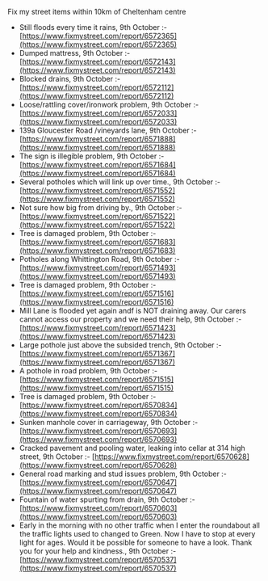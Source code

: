 Fix my street items within 10km of Cheltenham centre

<!-- fix_marker starts -->

- Still floods every time it rains, 9th October :- [https://www.fixmystreet.com/report/6572365](https://www.fixmystreet.com/report/6572365)
- Dumped mattress, 9th October :- [https://www.fixmystreet.com/report/6572143](https://www.fixmystreet.com/report/6572143)
- Blocked drains, 9th October :- [https://www.fixmystreet.com/report/6572112](https://www.fixmystreet.com/report/6572112)
- Loose/rattling cover/ironwork problem, 9th October :- [https://www.fixmystreet.com/report/6572033](https://www.fixmystreet.com/report/6572033)
- 139a Gloucester Road /vineyards lane, 9th October :- [https://www.fixmystreet.com/report/6571888](https://www.fixmystreet.com/report/6571888)
- The sign is illegible problem, 9th October :- [https://www.fixmystreet.com/report/6571684](https://www.fixmystreet.com/report/6571684)
- Several potholes which will link up over time., 9th October :- [https://www.fixmystreet.com/report/6571552](https://www.fixmystreet.com/report/6571552)
- Not sure how big from driving by., 9th October :- [https://www.fixmystreet.com/report/6571522](https://www.fixmystreet.com/report/6571522)
- Tree is damaged problem, 9th October :- [https://www.fixmystreet.com/report/6571683](https://www.fixmystreet.com/report/6571683)
- Potholes along Whittington Road, 9th October :- [https://www.fixmystreet.com/report/6571493](https://www.fixmystreet.com/report/6571493)
- Tree is damaged problem, 9th October :- [https://www.fixmystreet.com/report/6571516](https://www.fixmystreet.com/report/6571516)
- Mill Lane is flooded yet again andf is NOT draining away. Our carers cannot access our property and we need their help, 9th October :- [https://www.fixmystreet.com/report/6571423](https://www.fixmystreet.com/report/6571423)
- Large pothole just above the subsided trench, 9th October :- [https://www.fixmystreet.com/report/6571367](https://www.fixmystreet.com/report/6571367)
- A pothole in road problem, 9th October :- [https://www.fixmystreet.com/report/6571515](https://www.fixmystreet.com/report/6571515)
- Tree is damaged problem, 9th October :- [https://www.fixmystreet.com/report/6570834](https://www.fixmystreet.com/report/6570834)
- Sunken manhole cover in carriageway, 9th October :- [https://www.fixmystreet.com/report/6570693](https://www.fixmystreet.com/report/6570693)
- Cracked pavement and pooling water, leaking into cellar at 314 high street, 9th October :- [https://www.fixmystreet.com/report/6570628](https://www.fixmystreet.com/report/6570628)
- General road marking and stud issues problem, 9th October :- [https://www.fixmystreet.com/report/6570647](https://www.fixmystreet.com/report/6570647)
- Fountain of water spurting from drain, 9th October :- [https://www.fixmystreet.com/report/6570603](https://www.fixmystreet.com/report/6570603)
- Early in the morning with no other traffic when I enter the roundabout all the traffic lights used to changed to Green. Now I have to stop at every light for ages. Would it be possible for someone to have a look. Thank you for your help and kindness., 9th October :- [https://www.fixmystreet.com/report/6570537](https://www.fixmystreet.com/report/6570537)

<!-- fix_marker ends -->